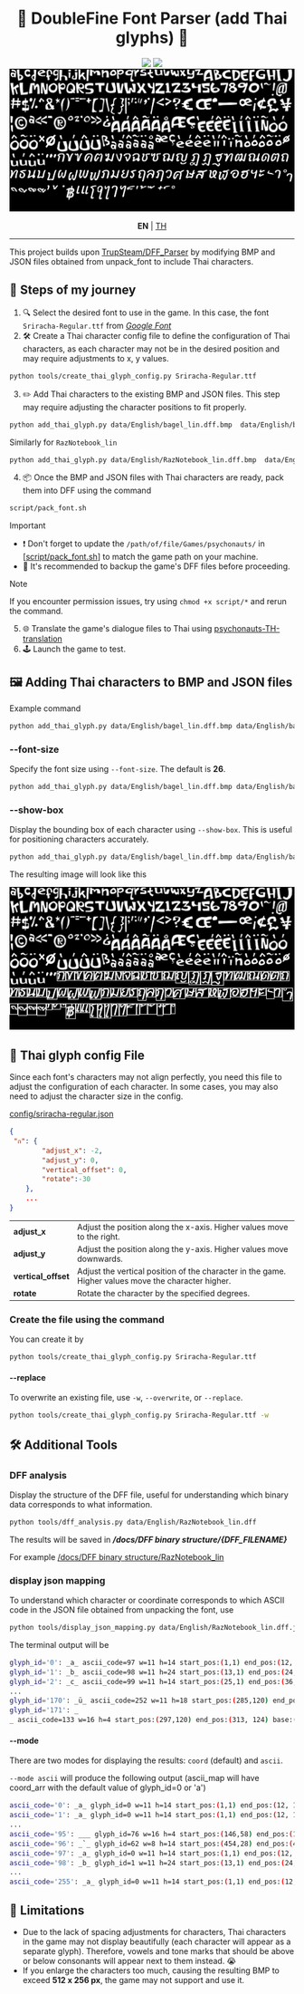 <div align="center">
<h1>🧠 DoubleFine Font Parser (add Thai glyphs) 🧠</h1>

<img src="http://ForTheBadge.com/images/badges/made-with-python.svg"/>
<img src="https://img.shields.io/badge/python-3.10%2B-blue.svg?style=for-the-badge&logo=python&logoColor=white"/>
<br>
<img src="https://raw.githubusercontent.com/Onyx-Nostalgia/DFF-TH-glyphs/refs/heads/main/data/Thai/bagel_lin_with_thai_glyphs.bmp"/>

<b>EN</b>
 | <a href="https://github.com/Onyx-Nostalgia/DFF-TH-glyphs/blob/main/docs/README-TH.md">TH</a>

</div>

---

This project builds upon [TrupSteam/DFF_Parser](https://github.com/TrupSteam/DFF_Parser) by modifying BMP and JSON files obtained from unpack_font to include Thai characters.

## 🚀 Steps of my journey
1. 🔍 Select the desired font to use in the game. In this case, the font `Sriracha-Regular.ttf` from [_Google Font_](https://fonts.google.com/specimen/Sriracha?preview.text=%E0%B9%80%E0%B8%81%E0%B8%A1%E0%B9%84%E0%B8%8B%E0%B9%82%E0%B8%84%E0%B8%99%E0%B8%AD%E0%B8%97%20%E0%B8%8B%E0%B8%B2%E0%B8%8A%E0%B9%88%E0%B8%B2%20%E0%B9%84%E0%B8%99%E0%B8%99%E0%B9%8C%20%E0%B9%82%E0%B8%84%E0%B9%89%E0%B8%8A%20%E0%B9%81%E0%B8%84%E0%B8%A1%E0%B8%9B%E0%B9%8C%20%E0%B9%80%E0%B8%A3%E0%B8%B4%E0%B9%88%E0%B8%A1%E0%B9%80%E0%B8%81%E0%B8%A1%20%E0%B8%AA%E0%B8%A7%E0%B8%B1%E0%B8%AA%E0%B8%94%E0%B8%B5%E0%B8%84%E0%B8%A3%E0%B8%B1%E0%B8%9A%20%E0%B8%9E%E0%B8%A5%E0%B8%B1%E0%B8%87%E0%B8%88%E0%B8%B4%E0%B8%95)
2. 🛠️ Create a Thai character config file to define the configuration of Thai characters, as each character may not be in the desired position and may require adjustments to x, y values.
```bash
python tools/create_thai_glyph_config.py Sriracha-Regular.ttf
```
3. ✏️ Add Thai characters to the existing BMP and JSON files. This step may require adjusting the character positions to fit properly.
```bash
python add_thai_glyph.py data/English/bagel_lin.dff.bmp  data/English/bagel_lin.dff.json Sriracha-Regular.ttf
```
Similarly for `RazNotebook_lin`
```bash
python add_thai_glyph.py data/English/RazNotebook_lin.dff.bmp  data/English/RazNotebook_lin.dff.json Sriracha-Regular.ttf
```
4. 📦 Once the BMP and JSON files with Thai characters are ready, pack them into DFF using the command
```bash
script/pack_font.sh
``` 
> [!Important]
> * ❗ Don't forget to update the `/path/of/file/Games/psychonauts/` in [[script/pack_font.sh](https://github.com/Onyx-Nostalgia/DFF-TH-glyphs/tree/main/script/pack_font.sh)] to match the game path on your machine.
> * 💾 It's recommended to backup the game's DFF files before proceeding.

> [!NOTE]
> If you encounter permission issues, try using `chmod +x script/*` and rerun the command.

5. 🌐 Translate the game's dialogue files to Thai using [psychonauts-TH-translation](https://github.com/Onyx-Nostalgia/psychonauts-TH-translation)
6. 🕹️ Launch the game to test.

## 🖼️ Adding Thai characters to BMP and JSON files
Example command

```bash
python add_thai_glyph.py data/English/bagel_lin.dff.bmp data/English/bagel_lin.dff.json Sriracha-Regular.ttf
```
### --font-size
Specify the font size using `--font-size`. The default is **26**.
```bash
python add_thai_glyph.py data/English/bagel_lin.dff.bmp data/English/bagel_lin.dff.json Sriracha-Regular.ttf --font-size 26
```
### --show-box 
Display the bounding box of each character using `--show-box`. This is useful for positioning characters accurately.
```bash
python add_thai_glyph.py data/English/bagel_lin.dff.bmp data/English/bagel_lin.dff.json Sriracha-Regular.ttf --show-box 
```
The resulting image will look like this

![image](https://raw.githubusercontent.com/Onyx-Nostalgia/DFF-TH-glyphs/refs/heads/main/data/Thai/bagel_lin_with_thai_glyphs_show_box.bmp)

## 📝 Thai glyph config File

Since each font's characters may not align perfectly, you need this file to adjust the configuration of each character. In some cases, you may also need to adjust the character size in the config.

[config/sriracha-regular.json](https://github.com/Onyx-Nostalgia/DFF-TH-glyphs/blob/main/config/sriracha-regular.json)

```json
{
 "ก": {
        "adjust_x": -2,
        "adjust_y": 0,
        "vertical_offset": 0,
        "rotate":-30
    },
    ...
}
```
|                     |                                                           |
| ------------------- | --------------------------------------------------------- |
| **adjust_x**        | Adjust the position along the x-axis. Higher values move to the right. |
| **adjust_y**        | Adjust the position along the y-axis. Higher values move downwards. |
| **vertical_offset** | Adjust the vertical position of the character in the game. Higher values move the character higher. |
| **rotate**          | Rotate the character by the specified degrees.             |

### Create the file using the command

You can create it by
```bash
python tools/create_thai_glyph_config.py Sriracha-Regular.ttf
```
#### --replace
To overwrite an existing file, use `-w`, `--overwrite`, or `--replace`.
```bash
python tools/create_thai_glyph_config.py Sriracha-Regular.ttf -w
```

## 🛠️ Additional Tools

### DFF analysis
Display the structure of the DFF file, useful for understanding which binary data corresponds to what information.

```bash
python tools/dff_analysis.py data/English/RazNotebook_lin.dff
```
The results will be saved in **_/docs/DFF binary structure/{DFF_FILENAME}_** 

For example
[/docs/DFF binary structure/RazNotebook_lin](https://github.com/Onyx-Nostalgia/DFF-TH-glyphs/tree/main/docs/DFF%20binary%20structure/RazNotebook_lin)

### display json mapping
To understand which character or coordinate corresponds to which ASCII code in the JSON file obtained from unpacking the font, use
```bash
python tools/display_json_mapping.py data/English/RazNotebook_lin.dff.json --mode coord
```
The terminal output will be
```sh
glyph_id='0': _a_ ascii_code=97 w=11 h=14 start_pos:(1,1) end_pos:(12, 15) base:(12,0)
glyph_id='1': _b_ ascii_code=98 w=11 h=24 start_pos:(13,1) end_pos:(24, 25) base:(21,0)
glyph_id='2': _c_ ascii_code=99 w=11 h=14 start_pos:(25,1) end_pos:(36, 15) base:(13,0)
...
glyph_id='170': _ü_ ascii_code=252 w=11 h=18 start_pos:(285,120) end_pos:(296, 138) base:(17,0)
glyph_id='171': _
_ ascii_code=133 w=16 h=4 start_pos:(297,120) end_pos:(313, 124) base:(6,0)
```
#### --mode
There are two modes for displaying the results: `coord` (default) and `ascii`.

`--mode ascii` will produce the following output (ascii_map will have coord_arr with the default value of glyph_id=0 or 'a')
```sh
ascii_code='0': _a_ glyph_id=0 w=11 h=14 start_pos:(1,1) end_pos:(12, 15) base:(12,0)
ascii_code='1': _a_ glyph_id=0 w=11 h=14 start_pos:(1,1) end_pos:(12, 15) base:(12,0)
...
ascii_code='95': ___ glyph_id=76 w=16 h=4 start_pos:(146,58) end_pos:(162, 62) base:(65535,65535)
ascii_code='96': _`_ glyph_id=62 w=8 h=14 start_pos:(454,28) end_pos:(462, 42) base:(28,0)
ascii_code='97': _a_ glyph_id=0 w=11 h=14 start_pos:(1,1) end_pos:(12, 15) base:(12,0)
ascii_code='98': _b_ glyph_id=1 w=11 h=24 start_pos:(13,1) end_pos:(24, 25) 
...
ascii_code='255': _a_ glyph_id=0 w=11 h=14 start_pos:(1,1) end_pos:(12, 15) base:(12,0)

```

## 🥲 Limitations
- Due to the lack of spacing adjustments for characters, Thai characters in the game may not display beautifully (each character will appear as a separate glyph). Therefore, vowels and tone marks that should be above or below consonants will appear next to them instead. 😭
- If you enlarge the characters too much, causing the resulting BMP to exceed **512 x 256 px**, the game may not support and use it.
